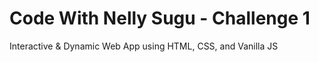 # Code With Nelly Sugu - Challenge 1

Interactive &amp; Dynamic Web App using HTML, CSS, and Vanilla JS
